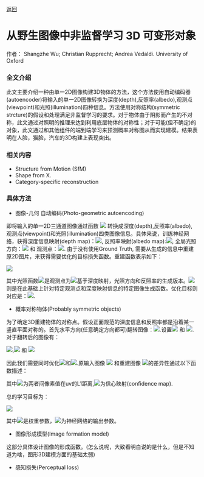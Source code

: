 [返回](https://github.com/zouheq/CVPR-2020)
# 从野生图像中非监督学习 3D 可变形对象
作者： Shangzhe Wu; Christian Rupprecht; Andrea Vedaldi. University of Oxford


### 全文介绍

此文主要介绍一种由单一2D图像构建3D物体的方法，这个方法使用自动编码器(autoencoder)将输入的单一2D图像转换为深度(depth),反照率(albedo),观测点(viewpoint)和光照(illumination)四种信息。方法使用对称结构(symmetric strcture)的假设和处理满足非监督学习的要求。对于物体由于阴影而产生的不对称，此文通过对照明的推理来达到利用底层物体的对称性；对于可能(但不确定)的对象，此文通过和其他组件的端到端学习来预测概率对称图从而实现建模。结果表明在人脸，猫脸，汽车的3D构建上表现突出。



### 相关内容

- Structure  from  Motion (SfM)
- Shape from X.
- Category-specific reconstruction

### 具体方法
- 图像-几何 自动编码(Photo-geometric autoencoding)

即将输入的单一2D三通道图像通过函数 <img src="https://latex.codecogs.com/gif.latex?\Omega"> 转换成深度(depth),反照率(albedo),观测点(viewpoint)和光照(illumination)四类图像信息。具体来说，训练神经网络，获得深度信息映射(depth map)：<img src="https://latex.codecogs.com/gif.latex?d:\Omega \rightarrow{R_+}">, 反照率映射(albedo map):<img src="https://latex.codecogs.com/gif.latex?a:\Omega{\rightarrow}R^3">, 全局光照方向：<img src="https://latex.codecogs.com/gif.latex?l{\in}S^2"> 和 观测点：<img src="https://latex.codecogs.com/gif.latex?w{\in}R^6">.
由于没有使用Ground Truth, 需要从生成的信息中重建原2D图片，来获得需要优化的目标损失函数。重建函数表示如下：

<img src="https://latex.codecogs.com/gif.latex?\hat{I}=\Pi{(\Lambda(a,d,l),d,w)}">

其中光照函数<img src="https://latex.codecogs.com/gif.latex?\Lambda">是观测点为<img src="https://latex.codecogs.com/gif.latex?w=0">基于深度映射，光照方向和反照率的生成版本。<img src="https://latex.codecogs.com/gif.latex?\Pi">则是在此基础上针对特定观测点和深度映射信息的特定图像生成函数。优化目标则对应是：<img src="https://latex.codecogs.com/gif.latex?I{\approx}\hat{I}">.

- 概率对称物体(Probably symmetric objects)

为了确定3D重建物体的对称点。假设正面规范的深度信息和反照率都是沿着某一竖直平面对称的。首先水平方向(任意确定方向都可)翻转图像：<img src="https://latex.codecogs.com/gif.latex?[flip(a)]_{a,u,v}=a_{c,w-1-u,v}">.设置<img src="https://latex.codecogs.com/gif.latex?d{\approx}(flip({d}')"> 和 <img src="https://latex.codecogs.com/gif.latex?a{\approx}flip({a}')">.对于翻转后的图像有：

<img src="https://latex.codecogs.com/gif.latex?{\hat{I}}'=\Pi{(\Lambda({a}',{d}',l),{d}',w)}">,<img src="https://latex.codecogs.com/gif.latex?d{\approx}flip({d}')"> 和 <img src="https://latex.codecogs.com/gif.latex?a{\approx}flip({a}')">

因此我们需要同时优化<img src="https://latex.codecogs.com/gif.latex?I{\approx}\hat{I}">和<img src="https://latex.codecogs.com/gif.latex?I{\approx}{\hat{I}}'">.原输入图像 <img src="https://latex.codecogs.com/gif.latex?I"> 和重建图像 <img src="https://latex.codecogs.com/gif.latex?\hat{I}'">的差异性通过以下函数描述：


其中<img src="https://latex.codecogs.com/gif.latex?l_{1,uv}=|\hat{I}_{uv}-I_{uv}|'">为两者间像素值在uv的L1距离,<img src="https://latex.codecogs.com/gif.latex?\sigma{\in}R_{+}^{W{\times}H}">为信心映射(confidence map).

总的学习目标为：

<img src="https://latex.codecogs.com/gif.latex?\varepsilon(\phi;I)=\L(\hat{I},I,\sigma)+\lambda_f{\L}({\hat{I}}',I,{\sigma}')">

其中<img src="https://latex.codecogs.com/gif.latex?\lambda_f=0.5">是权重参数，<img src="https://latex.codecogs.com/gif.latex?(d,a,w,l,\sigma,{\sigma}')=\phi(I)">为神经网络的输出参数。


- 图像形成模型(Image formation model)

这部分具体设计图像的形成函数。(怎么说呢，大致看明白说的是什么，但是不知道为啥，图形3D建模方面的基础太弱)


- 感知损失(Perceptual loss)